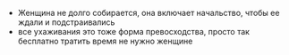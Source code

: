* Женщина не долго собирается, она включает начальство, чтобы ее ждали и подстраивались
* все ухаживания это тоже форма превосходства, просто так бесплатно тратить время не нужно женщине